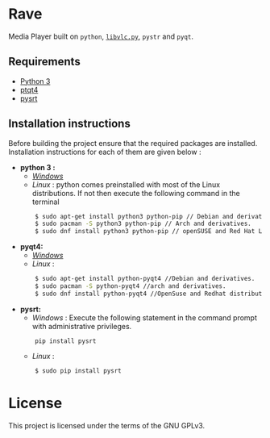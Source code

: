 # Rave
Media Player built on `python`, [`libvlc.py`](https://wiki.videolan.org/python_bindings), `pystr` and `pyqt`.

## Requirements
- [Python 3](https://www.python.org/download/releases/3.0/)
- [ptqt4](https://pypi.python.org/pypi/PyQt4)
- [pysrt](https://pypi.python.org/pypi/pysrt)

## Installation instructions
Before building the project ensure that the required packages are installed. Installation instructions for each of them are given below :
- **python 3 :**
    - *[Windows](https://www.python.org/downloads/release/python-362)*
    - *Linux* : python comes preinstalled with most of the Linux distributions. If not then execute the following command in the terminal 
    ```bash
        $ sudo apt-get install python3 python-pip // Debian and derivatives.
        $ sudo pacman -S python3 python-pip // Arch and derivatives.
        $ sudo dnf install python3 python-pip // openSUSE and Red Hat Linux.
    ```
- **pyqt4:**
    - *[Windows](https://riverbankcomputing.com/software/pyqt/download)*
    - *Linux* :
    ```bash
        $ sudo apt-get install python-pyqt4 //Debian and derivatives.
        $ sudo pacman -S python-pyqt4 //arch and derivatives.
        $ sudo dnf install python-pyqt4 //OpenSuse and Redhat distributions.
    ```
- **pysrt:**
    - *Windows* :
    Execute the following statement in the command prompt with administrative privileges.
    ```batch
        pip install pysrt
    ```
    - *Linux* : 
    ```bash
        $ sudo pip install pysrt
    ``` 

# License

This project is licensed under the terms of the GNU GPLv3.


